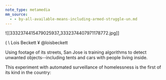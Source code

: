 ```yaml
---
note_type: metamedia
mm_source:
  - - by-all-available-means-including-armed-struggle-un.md
---
```


![[3332374415479025937_3332374407971178772.jpg]]

( \ Lois Beckett
¥ @loisbeckett

Using footage of its streets, San Jose is
training algorithms to detect unwanted
objects--including tents and cars with
people living inside.

This experiment with automated
surveillance of homelessness is the
first of its kind in the country:


